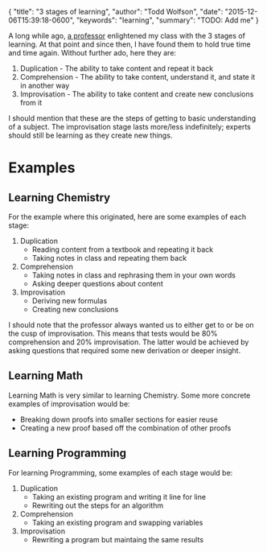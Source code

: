 {
  "title": "3 stages of learning",
  "author": "Todd Wolfson",
  "date": "2015-12-06T15:39:18-0600",
  "keywords": "learning",
  "summary": "TODO: Add me"
}

A long while ago, [a professor][Professor Dix] enlightened my class with the 3 stages of learning. At that point and since then, I have found them to hold true time and time again. Without further ado, here they are:

1. Duplication - The ability to take content and repeat it back
2. Comprehension - The ability to take content, understand it, and state it in another way
3. Improvisation - The ability to take content and create new conclusions from it

I should mention that these are the steps of getting to basic understanding of a subject. The improvisation stage lasts more/less indefinitely; experts should still be learning as they create new things.

[Professor Dix]: https://www.binghamton.edu/chemistry/people/dix/dix.html

# Examples
## Learning Chemistry
For the example where this originated, here are some examples of each stage:

1. Duplication
    - Reading content from a textbook and repeating it back
    - Taking notes in class and repeating them back
2. Comprehension
    - Taking notes in class and rephrasing them in your own words
    - Asking deeper questions about content
3. Improvisation
    - Deriving new formulas
    - Creating new conclusions

I should note that the professor always wanted us to either get to or be on the cusp of improvisation. This means that tests would be 80% comprehension and 20% improvisation. The latter would be achieved by asking questions that required some new derivation or deeper insight.

## Learning Math
Learning Math is very similar to learning Chemistry. Some more concrete examples of improvisation would be:

- Breaking down proofs into smaller sections for easier reuse
- Creating a new proof based off the combination of other proofs

## Learning Programming
For learning Programming, some examples of each stage would be:

1. Duplication
    - Taking an existing program and writing it line for line
    - Rewriting out the steps for an algorithm
2. Comprehension
    - Taking an existing program and swapping variables
3. Improvisation
    - Rewriting a program but maintaing the same results
